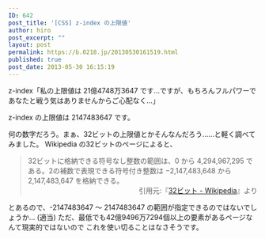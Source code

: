 ```yaml
---
ID: 642
post_title: '[CSS] z-index の上限値'
author: hiro
post_excerpt: ""
layout: post
permalink: https://b.0218.jp/20130530161519.html
published: true
post_date: 2013-05-30 16:15:19
---
```

z-index「私の上限値は 21億4748万3647 です…ですが、もちろんフルパワーであなたと戦う気はありませんからご心配なく…」
<!--more-->
z-index の上限値は 2147483647 です。

何の数字だろう。まぁ、32ビットの上限値とかそんなんだろう……と軽く調べてみました。
Wikipedia の32ビットのページによると、
<blockquote>32ビットに格納できる符号なし整数の範囲は、0 から 4,294,967,295 である。2の補数で表現できる符号付き整数は −2,147,483,648 から 2,147,483,647 を格納できる。<div align="right">引用元:『<a href="http://ja.wikipedia.org/wiki/32%E3%83%93%E3%83%83%E3%83%88" target="_blank">32ビット - Wikipedia</a>』より</div></blockquote>
とあるので、-2147483647 ～ 2147483647 の範囲が指定できるのではないでしょうか… <span class="text-muted">(適当)</span>
ただ、最低でも42億9496万7294個以上の要素があるページなんて現実的ではないので
これを使い切ることはなさそうです。